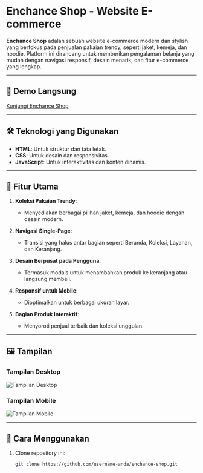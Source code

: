 # Enchance Shop - Website E-commerce  

**Enchance Shop** adalah sebuah website e-commerce modern dan stylish yang berfokus pada penjualan pakaian trendy, seperti jaket, kemeja, dan hoodie. Platform ini dirancang untuk memberikan pengalaman belanja yang mudah dengan navigasi responsif, desain menarik, dan fitur e-commerce yang lengkap.  

---

## 🔗 **Demo Langsung**  
[Kunjungi Enchance Shop](https://oracle4me.github.io/enchance-shop/)  

---

## 🛠️ **Teknologi yang Digunakan**  
- **HTML**: Untuk struktur dan tata letak.  
- **CSS**: Untuk desain dan responsivitas.  
- **JavaScript**: Untuk interaktivitas dan konten dinamis.  

---

## 🌟 **Fitur Utama**  
1. **Koleksi Pakaian Trendy**:  
   - Menyediakan berbagai pilihan jaket, kemeja, dan hoodie dengan desain modern.  

2. **Navigasi Single-Page**:  
   - Transisi yang halus antar bagian seperti Beranda, Koleksi, Layanan, dan Keranjang.  

3. **Desain Berpusat pada Pengguna**:  
   - Termasuk modals untuk menambahkan produk ke keranjang atau langsung membeli.  

4. **Responsif untuk Mobile**:  
   - Dioptimalkan untuk berbagai ukuran layar.  

5. **Bagian Produk Interaktif**:  
   - Menyoroti penjual terbaik dan koleksi unggulan.  

---

## 🖼️ **Tampilan**  

### Tampilan Desktop  
![Tampilan Desktop](.assets/img/preview1.png)  

### Tampilan Mobile  
![Tampilan Mobile](.assets/img/preview2.png)  

---

## 🚀 **Cara Menggunakan**  
1. Clone repository ini:  
   ```bash  
   git clone https://github.com/username-anda/enchance-shop.git
